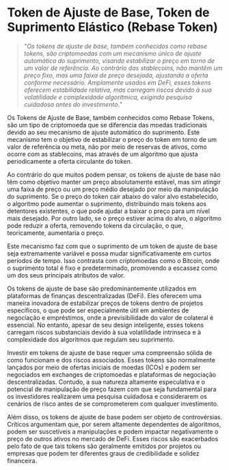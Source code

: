# Token de Ajuste de Base, Token de Suprimento Elástico (Rebase Token)

>"*Os tokens de ajuste de base, também conhecidos como rebase tokens, são criptomoedas com um mecanismo único de ajuste automático do suprimento, visando estabilizar o preço em torno de um valor de referência. Ao contrário das stablecoins, não mantêm um preço fixo, mas uma faixa de preço desejada, ajustando a oferta conforme necessário. Amplamente usados em DeFi, esses tokens oferecem estabilidade relativa, mas carregam riscos devido à sua volatilidade e complexidade algorítmica, exigindo pesquisa cuidadosa antes do investimento.*"

Os Tokens de Ajuste de Base, também conhecidos como Rebase Tokens, são um tipo de criptomoeda que se diferencia das moedas tradicionais devido ao seu mecanismo de ajuste automático do suprimento. Este mecanismo tem o objetivo de estabilizar o preço do token em torno de um valor de referência ou meta, não por meio de reservas de ativos, como ocorre com as stablecoins, mas através de um algoritmo que ajusta periodicamente a oferta circulante do token. 

Ao contrário do que muitos podem pensar, os tokens de ajuste de base não têm como objetivo manter um preço absolutamente estável, mas sim atingir uma faixa de preço ou um preço médio desejado por meio da manipulação do suprimento. Se o preço do token cair abaixo do valor alvo estabelecido, o algoritmo pode aumentar o suprimento, distribuindo mais tokens aos detentores existentes, o que pode ajudar a baixar o preço para um nível mais desejado. Por outro lado, se o preço estiver acima do alvo, o algoritmo pode reduzir a oferta, removendo tokens da circulação, o que, teoricamente, aumentaria o preço.

Este mecanismo faz com que o suprimento de um token de ajuste de base seja extremamente variável e possa mudar significativamente em curtos períodos de tempo. Isso contrasta com criptomoedas como o Bitcoin, onde o suprimento total é fixo e predeterminado, promovendo a escassez como um dos seus principais atributos de valor.

Os tokens de ajuste de base são predominantemente utilizados em plataformas de finanças descentralizadas (DeFi). Eles oferecem uma maneira inovadora de estabilizar preços de tokens dentro de projetos específicos, o que pode ser especialmente útil em ambientes de negociação e empréstimos, onde a previsibilidade do valor de colateral é essencial. No entanto, apesar de seu design inteligente, esses tokens carregam riscos substanciais devido à sua volatilidade intrínseca e à complexidade dos algoritmos que regulam seu suprimento.

Investir em tokens de ajuste de base requer uma compreensão sólida de como funcionam e dos riscos associados. Esses tokens são normalmente lançados por meio de ofertas iniciais de moedas (ICOs) e podem ser negociados em exchanges de criptomoedas e plataformas de negociação descentralizadas. Contudo, a sua natureza altamente especulativa e o potencial de manipulação de preço fazem com que seja fundamental para os investidores realizarem uma pesquisa cuidadosa e considerarem os cenários de risco antes de se comprometerem com qualquer investimento.

Além disso, os tokens de ajuste de base podem ser objeto de controvérsias. Críticos argumentam que, por serem altamente dependentes de algoritmos, podem ser suscetíveis a manipulações e podem impactar negativamente o preço de outros ativos no mercado de DeFi. Esses riscos são exacerbados pelo fato de que tais tokens são geralmente emitidos por projetos ou empresas que podem ter diferentes graus de credibilidade e solidez financeira.
